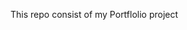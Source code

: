 <bold><p>                                                                           This repo consist of my Portflolio project                                                                               </p></bold>
